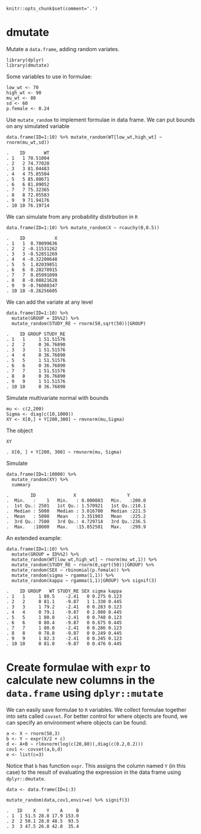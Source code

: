     knitr::opts_chunk$set(comment='.')

dmutate
=======

Mutate a `data.frame`, adding random variates.

    library(dplyr)
    library(dmutate)

Some variables to use in formulae:

    low_wt <- 70
    high_wt <- 90
    mu_wt <- 80
    sd <- 60
    p.female <- 0.24

Use `mutate_random` to implement formulae in data frame. We can put
bounds on any simulated variable

    data.frame(ID=1:10) %>% mutate_random(WT[low_wt,high_wt] ~ rnorm(mu_wt,sd))

    .    ID       WT
    . 1   1 70.51004
    . 2   2 74.77020
    . 3   3 81.04483
    . 4   4 75.85504
    . 5   5 85.80671
    . 6   6 81.89052
    . 7   7 75.32365
    . 8   8 72.05583
    . 9   9 71.94176
    . 10 10 76.19714

We can simulate from any probability distirbution in `R`

    data.frame(ID=1:10) %>% mutate_random(X ~ rcauchy(0,0.5))

    .    ID           X
    . 1   1  0.78099636
    . 2   2 -0.11531262
    . 3   3 -0.52851269
    . 4   4 -0.32200648
    . 5   5  1.82039851
    . 6   6  0.20278915
    . 7   7  0.05991099
    . 8   8 -0.08821628
    . 9   9 -0.76080347
    . 10 10 -0.26256605

We can add the variate at any level

    data.frame(ID=1:10) %>%
      mutate(GROUP = ID%%2) %>%
      mutate_random(STUDY_RE ~ rnorm(50,sqrt(50))|GROUP)

    .    ID GROUP STUDY_RE
    . 1   1     1 51.51576
    . 2   2     0 36.76890
    . 3   3     1 51.51576
    . 4   4     0 36.76890
    . 5   5     1 51.51576
    . 6   6     0 36.76890
    . 7   7     1 51.51576
    . 8   8     0 36.76890
    . 9   9     1 51.51576
    . 10 10     0 36.76890

Simulate multivariate normal with bounds

    mu <- c(2,200)
    Sigma <- diag(c(10,1000))
    XY <- X[0,] + Y[200,300] ~ rmvnorm(mu,Sigma)

The object

    XY

    . X[0, ] + Y[200, 300] ~ rmvnorm(mu, Sigma)

Simulate

    data.frame(ID=1:10000) %>%
      mutate_random(XY) %>% 
      summary

    .        ID              X                   Y        
    .  Min.   :    1   Min.   : 0.000083   Min.   :200.0  
    .  1st Qu.: 2501   1st Qu.: 1.570921   1st Qu.:210.1  
    .  Median : 5000   Median : 3.016700   Median :221.5  
    .  Mean   : 5000   Mean   : 3.351903   Mean   :225.2  
    .  3rd Qu.: 7500   3rd Qu.: 4.729714   3rd Qu.:236.5  
    .  Max.   :10000   Max.   :15.852501   Max.   :299.9

An extended example:

    data.frame(ID=1:10) %>%
      mutate(GROUP = ID%%2) %>%
      mutate_random(WT[low_wt,high_wt] ~ rnorm(mu_wt,1)) %>%
      mutate_random(STUDY_RE ~ rnorm(0,sqrt(50))|GROUP) %>%
      mutate_random(SEX ~ rbinomial(p.female)) %>%
      mutate_random(sigma ~ rgamma(1,1)) %>%
      mutate_random(kappa ~ rgamma(1,1)|GROUP) %>% signif(3)

    .    ID GROUP   WT STUDY_RE SEX sigma kappa
    . 1   1     1 80.5    -2.41   0 0.275 0.123
    . 2   2     0 81.1    -9.87   1 1.330 0.445
    . 3   3     1 79.2    -2.41   0 0.283 0.123
    . 4   4     0 79.1    -9.87   0 2.080 0.445
    . 5   5     1 80.8    -2.41   0 0.748 0.123
    . 6   6     0 80.4    -9.87   0 0.675 0.445
    . 7   7     1 80.0    -2.41   0 0.286 0.123
    . 8   8     0 78.8    -9.87   0 0.249 0.445
    . 9   9     1 82.3    -2.41   0 0.245 0.123
    . 10 10     0 81.0    -9.87   0 0.476 0.445

Create formulae with `expr` to calculate new columns in the `data.frame` using `dplyr::mutate`
==============================================================================================

We can easily save formulae to `R` variables. We collect formulae
together into sets called `covset`. For better control for where objects
are found, we can specify an environment where objects can be found.

    a <- X ~ rnorm(50,3)
    b <- Y ~ expr(X/2 + c)
    d <- A+B ~ rlmvnorm(log(c(20,80)),diag(c(0.2,0.2)))
    cov1 <- covset(a,b,d)
    e <- list(c=3)

Notice that `b` has function `expr`. This assigns the column named `Y`
(in this case) to the result of evaluating the expression in the data
frame using `dplyr::dmutate`.

    data <- data.frame(ID=1:3)

    mutate_random(data,cov1,envir=e) %>% signif(3)

    .   ID    X    Y    A     B
    . 1  1 51.5 28.8 17.9 153.0
    . 2  2 50.1 28.0 48.5  93.5
    . 3  3 47.5 26.8 42.8  35.4
